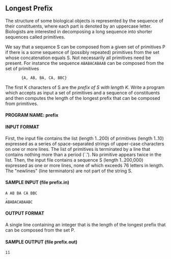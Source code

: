 ## Longest Prefix

The structure of some biological objects is represented by the sequence of their constituents, where each part is denoted by an uppercase letter. Biologists are interested in decomposing a long sequence into shorter sequences called primitives.

We say that a sequence S can be composed from a given set of primitives P if there is a some sequence of (possibly repeated) primitives from the set whose concatenation equals S. Not necessarily all primitives need be present. For instance the sequence `ABABACABAAB` can be composed from the set of primitives
```
	   {A, AB, BA, CA, BBC}
```

The first K characters of S are the *prefix of S with length K*. Write a program which accepts as input a set of primitives and a sequence of constituents and then computes the length of the longest prefix that can be composed from primitives.

#### PROGRAM NAME: prefix

#### INPUT FORMAT

First, the input file contains the list (length 1..200) of primitives (length 1..10) expressed as a series of space-separated strings of upper-case characters on one or more lines. The list of primitives is terminated by a line that contains nothing more than a period (`.'). No primitive appears twice in the list. Then, the input file contains a sequence S (length 1..200,000) expressed as one or more lines, none of which exceeds 76 letters in length. The "newlines" (line terminators) are not part of the string S.

#### SAMPLE INPUT (file prefix.in)
```
A AB BA CA BBC
.
ABABACABAABC
```

#### OUTPUT FORMAT

A single line containing an integer that is the length of the longest prefix that can be composed from the set P.

#### SAMPLE OUTPUT (file prefix.out)
```
11
```
